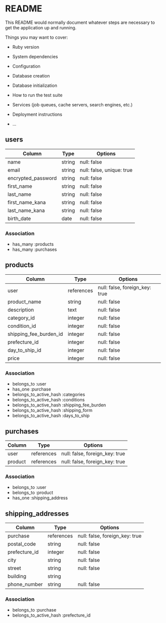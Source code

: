 # README

This README would normally document whatever steps are necessary to get the
application up and running.

Things you may want to cover:

* Ruby version

* System dependencies

* Configuration

* Database creation

* Database initialization

* How to run the test suite

* Services (job queues, cache servers, search engines, etc.)

* Deployment instructions

* ...

## users

|Column              |Type  |Options                  |
|------------------- | ---- | ----------------------- |
|name                |string|null: false              |
|email               |string|null: false, unique: true|
|encrypted_password  |string|null: false              |
|first_name          |string|null: false              |
|last_name           |string|null: false              |
|first_name_kana     |string|null: false              |
|last_name_kana      |string|null: false              |
|birth_date          |date  |null: false              |

### Association

- has_many :products
- has_many :purchases


## products

|Column                  |Type        |Options                       |
|----------------------- | ---------- | ---------------------------- |
|user                    |references  |null: false, foreign_key: true|
|product_name            |string      |null: false                   |
|description             |text        |null: false                   |
|category_id             |integer     |null: false                   |
|condition_id            |integer     |null: false                   |
|shipping_fee_burden_id  |integer     |null: false                   |
|prefecture_id           |integer     |null: false                   |
|day_to_ship_id          |integer     |null: false                   |
|price                   |integer     |null: false                   |


### Association

- belongs_to :user
- has_one :purchase
- belongs_to_active_hash :categories
- belongs_to_active_hash :conditions
- belongs_to_active_hash :shipping_fee_burden
- belongs_to_active_hash :shipping_form
- belongs_to_active_hash :days_to_ship


## purchases

|Column                    |Type        |Options                       |
|------------------------- | ---------- | ---------------------------- |
|user                      |references  |null: false, foreign_key: true|
|product   	               |references	|null: false, foreign_key: true|

### Association

- belongs_to :user
- belongs_to :product
- has_one :shipping_address

## shipping_addresses

|Column               |Type       |Options                       |
|-------------------- | ----------| -----------------------------|
|purchase             |references |null: false, foreign_key: true|
|postal_code          |string     |null: false                   |
|prefecture_id        |integer  	|null: false                   |
|city                 |string     |null: false                   |
|street               |string     |null: false                   |
|building             |string     |                              |
|phone_number         |string     |null: false                   |



### Association

- belongs_to :purchase
- belongs_to_active_hash :prefecture_id





